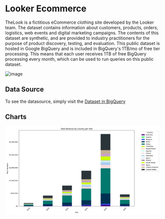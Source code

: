 # Looker Ecommerce
TheLook is a fictitious eCommerce clothing site developed by the Looker team. The dataset contains information about customers, products, orders, logistics, web events and digital marketing campaigns. The contents of this dataset are synthetic, and are provided to industry practitioners for the purpose of product discovery, testing, and evaluation.
This public dataset is hosted in Google BigQuery and is included in BigQuery's 1TB/mo of free tier processing. This means that each user receives 1TB of free BigQuery processing every month, which can be used to run queries on this public dataset.

![image](https://github.com/user-attachments/assets/b62084c5-8ee7-4a59-ba0a-1fdc66b1168a)

## Data Source

To see the datasource, simply visit the [Dataset in BigQuery](https://www.kaggle.com/datasets/arnabchaki/data-science-salaries-2023)

## Charts
![image](https://github.com/LogiNika/LkEcommerce/blob/dae9ff08840d6dfe00e72981997733a16cf8ccca/report/Total%20Revenue%20by%20Country.png)
